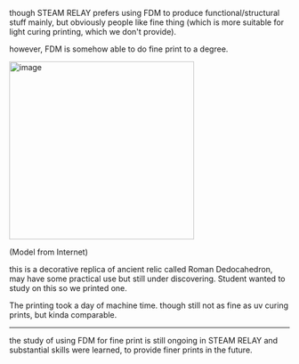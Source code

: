
though STEAM RELAY prefers using FDM to produce functional/structural stuff mainly, but obviously people like fine thing (which is more suitable for light curing printing, which we don't provide). 

however, FDM is somehow able to do fine print to a degree. 

<img width="332" height="320" alt="image" src="https://github.com/user-attachments/assets/c3b2b759-2b56-4cfe-859c-2c56f328e97e" />

(Model from Internet)

this is a decorative replica of ancient relic called Roman Dedocahedron, may have some practical use but still under discovering. Student wanted to study on this so we printed one. 

The printing took a day of machine time. though still not as fine as uv curing prints, but kinda comparable. 

-------

the study of using FDM for fine print is still ongoing in STEAM RELAY and substantial skills were learned, to provide finer prints in the future. 
